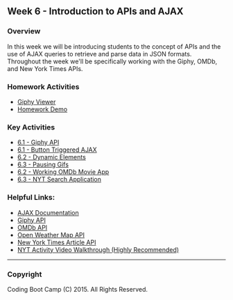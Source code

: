 ## Week 6 - Introduction to APIs and AJAX

### Overview
In this week we will be introducing students to the concept of APIs and the use of AJAX queries to retrieve and parse data in JSON formats. Throughout the week we'll be specifically working with the Giphy, OMDb, and New York Times APIs. 

### Homework Activities
* [Giphy Viewer](3-Homework/homework.md)
* [Homework Demo](3-Homework/homework_demo.mov)

### Key Activities
* [6.1 - Giphy API](2-Key-Activities/01-Giphy_API)
* [6.1 - Button Triggered AJAX](2-Key-Activities/02-ButtonTriggeredAJAX)
* [6.2 - Dynamic Elements](2-Key-Activities/03-DynamicElements)
* [6.3 - Pausing Gifs](2-Key-Activities/04-PausingGifs)
* [6.2 - Working OMDb Movie App](2-Key-Activities/05-WorkingMovieApp)
* [6.3 - NYT Search Application](2-Key-Activities/06-NYTSearch)

### Helpful Links:
* [AJAX Documentation](http://api.jquery.com/jquery.ajax/)
* [Giphy API](https://github.com/Giphy/GiphyAPI)
* [OMDb API](http://www.omdbapi.com/)
* [Open Weather Map API](http://openweathermap.org/api)
* [New York Times Article API](http://developer.nytimes.com/docs/read/article_search_api_v2)
* [NYT Activity Video Walkthrough (Highly Recommended)](https://www.youtube.com/watch?v=QiIlhmeGYuk)

-------

### Copyright 
Coding Boot Camp (C) 2015. All Rights Reserved.
